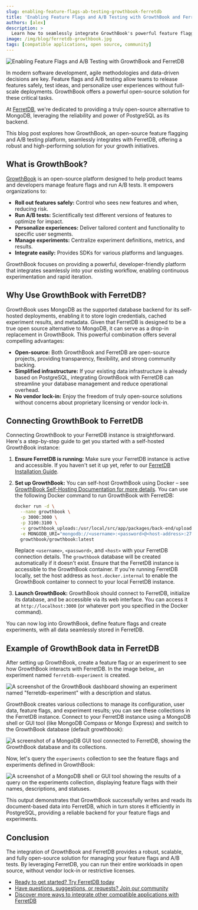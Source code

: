 ```yaml
---
slug: enabling-feature-flags-ab-testing-growthbook-ferretdb
title: 'Enabling Feature Flags and A/B Testing with GrowthBook and FerretDB'
authors: [alex]
description: >
  Learn how to seamlessly integrate GrowthBook's powerful feature flagging and A/B testing capabilities with FerretDB.
image: /img/blog/ferretdb-growthbook.jpg
tags: [compatible applications, open source, community]
---
```


![Enabling Feature Flags and A/B Testing with GrowthBook and FerretDB](/img/blog/ferretdb-growthbook.jpg)

In modern software development, agile methodologies and data-driven decisions are key.
Feature flags and A/B testing allow teams to release features safely, test ideas, and personalize user experiences without full-scale deployments.
GrowthBook offers a powerful open-source solution for these critical tasks.

<!--truncate-->

At [FerretDB](https://www.ferretdb.com/), we're dedicated to providing a truly open-source alternative to MongoDB, leveraging the reliability and power of PostgreSQL as its backend.

This blog post explores how GrowthBook, an open-source feature flagging and A/B testing platform, seamlessly integrates with FerretDB, offering a robust and high-performing solution for your growth initiatives.

## **What is GrowthBook?**

[GrowthBook](https://www.growthbook.io/) is an open-source platform designed to help product teams and developers manage feature flags and run A/B tests.
It empowers organizations to:

- **Roll out features safely:** Control who sees new features and when, reducing risk.
- **Run A/B tests:** Scientifically test different versions of features to optimize for impact.
- **Personalize experiences:** Deliver tailored content and functionality to specific user segments.
- **Manage experiments:** Centralize experiment definitions, metrics, and results.
- **Integrate easily:** Provides SDKs for various platforms and languages.

GrowthBook focuses on providing a powerful, developer-friendly platform that integrates seamlessly into your existing workflow, enabling continuous experimentation and rapid iteration.

## Why Use GrowthBook with FerretDB?

GrowthBook uses MongoDB as the supported database backend for its self-hosted deployments, enabling it to store login credentials, cached experiment results, and metadata.
Given that FerretDB is designed to be a true open source alternative to MongoDB, it can serve as a drop-in replacement in GrowthBook.
This powerful combination offers several compelling advantages:

- **Open-source:** Both GrowthBook and FerretDB are open-source projects, providing transparency, flexibility, and strong community backing.
- **Simplified infrastructure:** If your existing data infrastructure is already based on PostgreSQL, integrating GrowthBook with FerretDB can streamline your database management and reduce operational overhead.
- **No vendor lock-in:** Enjoy the freedom of truly open-source solutions without concerns about proprietary licensing or vendor lock-in.

## Connecting GrowthBook to FerretDB

Connecting GrowthBook to your FerretDB instance is straightforward.
Here's a step-by-step guide to get you started with a self-hosted GrowthBook instance:

1. **Ensure FerretDB is running:** Make sure your FerretDB instance is active and accessible.
   If you haven't set it up yet, refer to our [FerretDB Installation Guide](https://docs.ferretdb.io/installation/ferretdb/).
2. **Set up GrowthBook:** You can self-host GrowthBook using Docker – see [GrowthBook Self-Hosting Documentation for more details](https://docs.growthbook.io/self-host).
   You can use the following Docker command to run GrowthBook with FerretDB:

   ```sh
   docker run -d \
     --name growthbook \
     -p 3000:3000 \
     -p 3100:3100 \
     -v growthbook_uploads:/usr/local/src/app/packages/back-end/uploads \
     -e MONGODB_URI="mongodb://<username>:<password>@<host-address>:27017/growthbook/" \
     growthbook/growthbook:latest
   ```

   Replace `<username>`, `<password>`, and `<host>` with your FerretDB connection details.
   The `growthbook` database will be created automatically if it doesn't exist.
   Ensure that the FerretDB instance is accessible to the GrowthBook container.
   If you're running FerretDB locally, set the host address as `host.docker.internal` to enable the GrowthBook container to connect to your local FerretDB instance.

3. **Launch GrowthBook:**
   GrowthBook should connect to FerretDB, initialize its database, and be accessible via its web interface.
   You can access it at `http://localhost:3000` (or whatever port you specified in the Docker command).

You can now log into GrowthBook, define feature flags and create experiments, with all data seamlessly stored in FerretDB.

## Example of GrowthBook data in FerretDB

After setting up GrowthBook, create a feature flag or an experiment to see how GrowthBook interacts with FerretDB.
In the image below,, an experiment named `ferretdb-experiment` is created.

![A screenshot of the GrowthBook dashboard showing an experiment named "ferretdb-experiment" with a description and status.](/img/blog/growthbook-experiment.png)

GrowthBook creates various collections to manage its configuration, user data, feature flags, and experiment results; you can see these collections in the FerretDB instance.
Connect to your FerretDB instance using a MongoDB shell or GUI tool (like MongoDB Compass or Mongo Express) and switch to the GrowthBook database (default growthbook):

![A screenshot of a MongoDB GUI tool connected to FerretDB, showing the GrowthBook database and its collections.](/img/blog/growthbook-collections.png)

Now, let's query the `experiments` collection to see the feature flags and experiments defined in GrowthBook:

![A screenshot of a MongoDB shell or GUI tool showing the results of a query on the experiments collection, displaying feature flags with their names, descriptions, and statuses.](/img/blog/growthbook-data.png)

This output demonstrates that GrowthBook successfully writes and reads its document-based data into FerretDB, which in turn stores it efficiently in PostgreSQL, providing a reliable backend for your feature flags and experiments.

## Conclusion

The integration of GrowthBook and FerretDB provides a robust, scalable, and fully open-source solution for managing your feature flags and A/B tests.
By leveraging FerretDB, you can run their entire workloads in open source, without vendor lock-in or restrictive licenses.

- [Ready to get started? Try FerretDB today](https://github.com/FerretDB/FerretDB)
- [Have questions, suggestions, or requests? Join our community](https://docs.ferretdb.io/#community)
- [Discover more ways to integrate other compatible applications with FerretDB](https://docs.ferretdb.io/compatible-applications)
